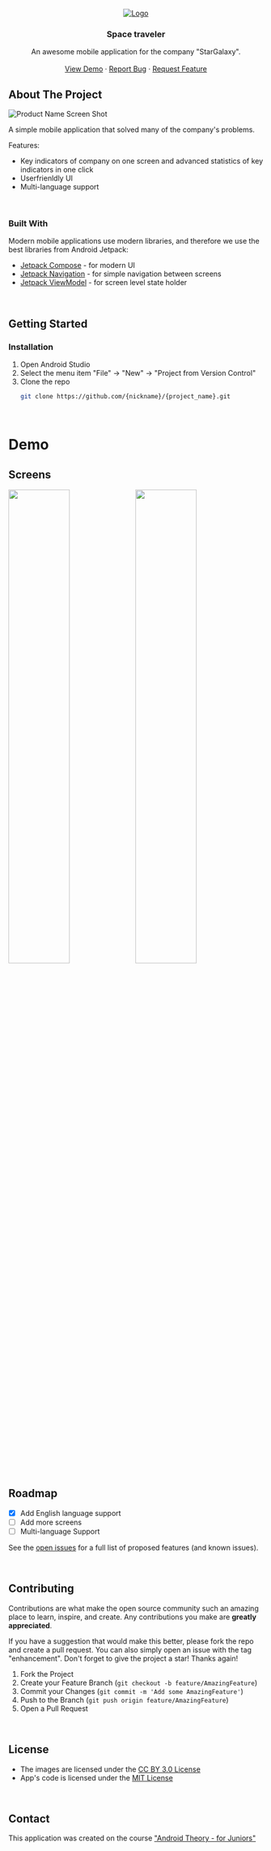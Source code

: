 <!-- PROJECT LOGO -->
<!--suppress ALL -->
<br>
<div align="center">
  <a href="https://github.com/{nickname}/{project_name}">
    <img src="https://ucarecdn.com/589650db-0530-4b43-ac2f-2c9437c49b60/" alt="Logo">
  </a>

<h3 align="center">Space traveler</h3>

  <p align="center">
    An awesome mobile application for the company "StarGalaxy".
    <br>
    <br>
    <a href="https://github.com/{nickname}/{project_name">View Demo</a>
    ·
    <a href="https://github.com/{nickname}/{project_name}/issues">Report Bug</a>
    ·
    <a href="https://github.com/{nickname}/{project_name/issues">Request Feature</a>
  </p>
</div>



<!-- ABOUT THE PROJECT -->
## About The Project

![Product Name Screen Shot](https://ucarecdn.com/589650db-0530-4b43-ac2f-2c9437c49b60/)

A simple mobile application that solved many of the company's problems.

Features:
- Key indicators of company on one screen and advanced statistics of key indicators in one click
- Userfrienldly UI
- Multi-language support

<br>



### Built With

Modern mobile applications use modern libraries, and therefore we use the best libraries from Android Jetpack:

* [Jetpack Compose](https://developer.android.com/jetpack/compose) - for modern UI
* [Jetpack Navigation](https://developer.android.com/guide/navigation) - for simple navigation between screens
* [Jetpack ViewModel](https://developer.android.com/topic/libraries/architecture/viewmodel) - for screen level state holder

<br>

<!-- GETTING STARTED -->
## Getting Started

### Installation

1. Open Android Studio
2. Select the menu item "File" -> "New" -> "Project from Version Control"
3. Clone the repo
   ```sh
   git clone https://github.com/{nickname}/{project_name}.git
   ```

<br>

<!--Demo -->
# Demo

## Screens
<img src="https://ucarecdn.com/3c00330c-8733-4114-a1c5-e16050196d04/" width="49%" alt=""> <img src="https://ucarecdn.com/ce7c2684-87db-4b24-8330-7f8ec07df265/" width="49%" alt="">

<br>

<!-- ROADMAP -->
## Roadmap

- [x] Add English language support
- [ ] Add more screens
- [ ] Multi-language Support

See the [open issues](https://github.com/{nickname}/{project_name}/issues) for a full list of proposed features (and known issues).

<br>


<!-- CONTRIBUTING -->
## Contributing

Contributions are what make the open source community such an amazing place to learn, inspire, and create. Any contributions you make are **greatly appreciated**.

If you have a suggestion that would make this better, please fork the repo and create a pull request. You can also simply open an issue with the tag "enhancement".
Don't forget to give the project a star! Thanks again!

1. Fork the Project
2. Create your Feature Branch (`git checkout -b feature/AmazingFeature`)
3. Commit your Changes (`git commit -m 'Add some AmazingFeature'`)
4. Push to the Branch (`git push origin feature/AmazingFeature`)
5. Open a Pull Request

<br>

## License

- The images are licensed under the [CC BY 3.0 License](http://creativecommons.org/licenses/by/3.0/)
- App's code is licensed under the [MIT License](https://opensource.org/licenses/mit-license.html/)

<br>

## Contact
This application was created on the course ["Android Theory - for Juniors"](https://stepik.org/a/138114)



<br>